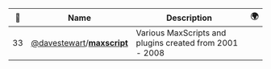 |:star2: | Name | Description | 🌍|
|---|---|---|---|
|33|[@davestewart](https://github.com/davestewart)/[**maxscript**](https://github.com/davestewart/maxscript)|Various MaxScripts and plugins created from 2001 - 2008||

